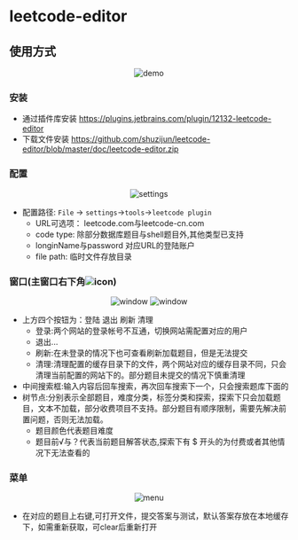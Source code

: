 # leetcode-editor  

## 使用方式  

<p align="center">
  <img src="https://github.com/shuzijun/leetcode-editor/blob/master/doc/leetcode-editor.gif" alt="demo"/>
</p>  

### 安装  
- 通过插件库安装 https://plugins.jetbrains.com/plugin/12132-leetcode-editor  
- 下载文件安装 https://github.com/shuzijun/leetcode-editor/blob/master/doc/leetcode-editor.zip  

### 配置  

<p align="center">
  <img src="https://github.com/shuzijun/leetcode-editor/blob/master/doc/setting.png" alt="settings"/>
</p>  
 
- 配置路径: `File` -> `settings`->`tools`->`leetcode plugin`  
  - URL可选项： leetcode.com与leetcode-cn.com  
  - code type: 除部分数据库题目与shell题目外,其他类型已支持  
  - longinName与password 对应URL的登陆账户  
  - file path: 临时文件存放目录  
  
### 窗口(主窗口右下角![icon](https://github.com/shuzijun/leetcode-editor/blob/master/resources/image/LeetCodeIcon.png))  
  
<p align="center">
  <img src="https://github.com/shuzijun/leetcode-editor/blob/master/doc/window1.png" alt="window"/>
  <img src="https://github.com/shuzijun/leetcode-editor/blob/master/doc/window2.png" alt="window"/>
</p>  
  
- 上方四个按钮为：登陆 退出 刷新 清理  
  - 登录:两个网站的登录帐号不互通，切换网站需配置对应的用户  
  - 退出...  
  - 刷新:在未登录的情况下也可查看刷新加载题目，但是无法提交  
  - 清理:清理配置的缓存目录下的文件，两个网站对应的缓存目录不同，只会清理当前配置的网站下的。部分题目未提交的情况下慎重清理  
- 中间搜索框:输入内容后回车搜索，再次回车搜索下一个，只会搜索题库下面的  
- 树节点:分别表示全部题目，难度分类，标签分类和探索，探索下只会加载题目，文本不加载，部分收费项目不支持。部分题目有顺序限制，需要先解决前置问题，否则无法加载。  
  - 题目颜色代表题目难度  
  - 题目前√与？代表当前题目解答状态,探索下有 $ 开头的为付费或者其他情况下无法查看的  
 
### 菜单  
<p align="center">
  <img src="https://github.com/shuzijun/leetcode-editor/blob/master/doc/menu.png" alt="menu"/>
</p>  
  
  - 在对应的题目上右键,可打开文件，提交答案与测试，默认答案存放在本地缓存下，如需重新获取，可clear后重新打开  
